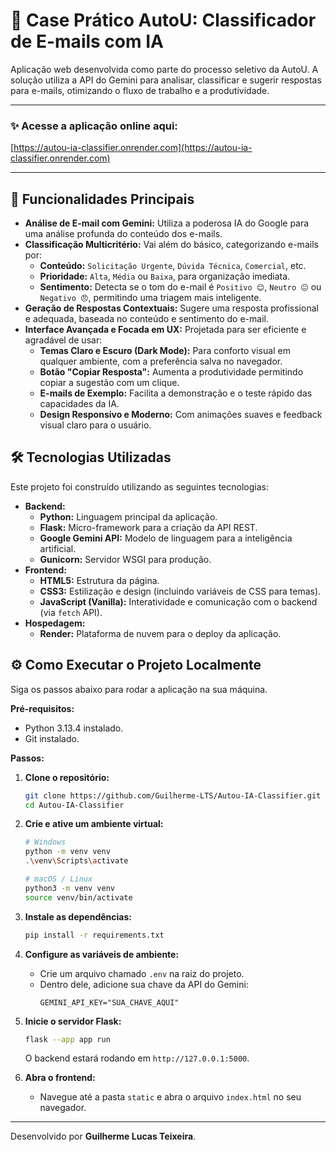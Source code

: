 # 🤖 Case Prático AutoU: Classificador de E-mails com IA

Aplicação web desenvolvida como parte do processo seletivo da AutoU. A solução utiliza a API do Gemini para analisar, classificar e sugerir respostas para e-mails, otimizando o fluxo de trabalho e a produtividade.

---

### ✨ **Acesse a aplicação online aqui:**
[https://autou-ia-classifier.onrender.com](https://autou-ia-classifier.onrender.com)

---

## 🚀 Funcionalidades Principais

* **Análise de E-mail com Gemini:** Utiliza a poderosa IA do Google para uma análise profunda do conteúdo dos e-mails.
* **Classificação Multicritério:** Vai além do básico, categorizando e-mails por:
    * **Conteúdo:** `Solicitação Urgente`, `Dúvida Técnica`, `Comercial`, etc.
    * **Prioridade:** `Alta`, `Média` ou `Baixa`, para organização imediata.
    * **Sentimento:** Detecta se o tom do e-mail é `Positivo 😊`, `Neutro 😐` ou `Negativo 😠`, permitindo uma triagem mais inteligente.
* **Geração de Respostas Contextuais:** Sugere uma resposta profissional e adequada, baseada no conteúdo e sentimento do e-mail.
* **Interface Avançada e Focada em UX:** Projetada para ser eficiente e agradável de usar:
    * **Temas Claro e Escuro (Dark Mode):** Para conforto visual em qualquer ambiente, com a preferência salva no navegador.
    * **Botão "Copiar Resposta":** Aumenta a produtividade permitindo copiar a sugestão com um clique.
    * **E-mails de Exemplo:** Facilita a demonstração e o teste rápido das capacidades da IA.
    * **Design Responsivo e Moderno:** Com animações suaves e feedback visual claro para o usuário.

## 🛠️ Tecnologias Utilizadas

Este projeto foi construído utilizando as seguintes tecnologias:

* **Backend:**
    * **Python:** Linguagem principal da aplicação.
    * **Flask:** Micro-framework para a criação da API REST.
    * **Google Gemini API:** Modelo de linguagem para a inteligência artificial.
    * **Gunicorn:** Servidor WSGI para produção.
* **Frontend:**
    * **HTML5:** Estrutura da página.
    * **CSS3:** Estilização e design (incluindo variáveis de CSS para temas).
    * **JavaScript (Vanilla):** Interatividade e comunicação com o backend (via `fetch` API).
* **Hospedagem:**
    * **Render:** Plataforma de nuvem para o deploy da aplicação.

## ⚙️ Como Executar o Projeto Localmente

Siga os passos abaixo para rodar a aplicação na sua máquina.

**Pré-requisitos:**
* Python 3.13.4 instalado.
* Git instalado.

**Passos:**

1.  **Clone o repositório:**
    ```bash
    git clone https://github.com/Guilherme-LTS/Autou-IA-Classifier.git
    cd Autou-IA-Classifier
    ```

2.  **Crie e ative um ambiente virtual:**
    ```bash
    # Windows
    python -m venv venv
    .\venv\Scripts\activate

    # macOS / Linux
    python3 -m venv venv
    source venv/bin/activate
    ```

3.  **Instale as dependências:**
    ```bash
    pip install -r requirements.txt
    ```

4.  **Configure as variáveis de ambiente:**
    * Crie um arquivo chamado `.env` na raiz do projeto.
    * Dentro dele, adicione sua chave da API do Gemini:
        ```
        GEMINI_API_KEY="SUA_CHAVE_AQUI"
        ```

5.  **Inicie o servidor Flask:**
    ```bash
    flask --app app run
    ```
    O backend estará rodando em `http://127.0.0.1:5000`.

6.  **Abra o frontend:**
    * Navegue até a pasta `static` e abra o arquivo `index.html` no seu navegador.

---

Desenvolvido por **Guilherme Lucas Teixeira**.
